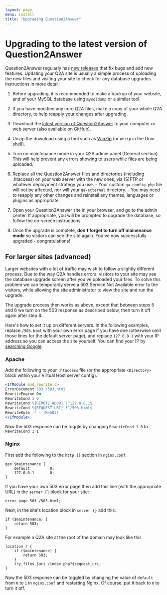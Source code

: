 ```yaml
---
layout: page
menu: install
title: "Upgrading Question2Answer"
---
```


# Upgrading to the latest version of Question2Answer

Question2Answer regularly has [new releases](https://github.com/q2a/question2answer/releases) that fix bugs and add new features. Updating your Q2A site is usually a simple process of uploading the new files and visiting your site to check for any database upgrades. Instructions in more detail:

1. Before upgrading, it is recommended to make a backup of your website, and of your MySQL database using `mysqldump` or a similar tool.

2. If you have modified any core Q2A files, make a copy of your whole Q2A directory, to help reapply your changes after upgrading.

3. Download the [latest version of Question2Answer](https://github.com/q2a/question2answer/releases) to your computer or web server (also available [on GitHub](https://github.com/q2a/question2answer)).

4. Unzip the download using a tool such as [WinZip](http://www.winzip.com/) (or `unzip` in the Unix shell).

5. Turn on maintenance mode in your Q2A admin panel (General section). This will help prevent any errors showing to users while files are being uploaded.

6. Replace all the Question2Answer files and directories (including .htaccess) on your web server with the new ones, via (S)FTP or whatever deployment strategy you use.
        - Your custom `qa-config.php` file will not be affected, nor will your `qa-external` directory.
        - You may need to reapply any other changes and reinstall any themes, languages or plugins as appropriate.

7. Open your Question2Answer site in your browser, and go to the admin center. If appropriate, you will be prompted to upgrade the database, so follow the on-screen instructions.

8. Once the upgrade is complete, **don't forget to turn off mainenance mode** so visitors can see the site again. You've now successfully upgraded - congratulations!


## For larger sites (advanced)

Larger websites with a lot of traffic may wish to follow a slightly different process. Due to the way Q2A handles errors, visitors to your site may see the database upgrade screen after you've uploaded your files. To solve this problem we can temporarily serve a 503 Service Not Available error to the visitors, while allowing the site administrator to view the site and run the upgrade.

The upgrade process then works as above, except that between steps 5 and 6 we turn on the 503 response as described below, then turn it off again after step 8.

Here's how to set it up on different servers. In the following examples, replace `/503.html` with your own error page if you have one (otherwise omit those lines for the default server page), and replace `127.0.0.1` with your IP address so you can access the site yourself. You can find your IP by [searching Google](https://www.google.com/search?q=what+is+my+ip).

### Apache

Add the following to your `.htaccess` file (or the appropriate `<Directory>` block within your Virtual Host server config).

```apache
<IfModule mod_rewrite.c>
ErrorDocument 503 /503.html
RewriteEngine On
RewriteCond 1 0
RewriteCond %{REMOTE_ADDR} !^127.0.0.1$
RewriteCond %{REQUEST_URI} !^/503.html$
RewriteRule .* - [R=503]
</IfModule>
```

Now the 503 response can be toggle by changing `RewriteCond 1 0` to `RewriteCond 1 1`

### Nginx

First add the following to the `http {}` section in `nginx.conf`.

```nginx
geo $maintenance {
    default         0;
    127.0.0.1       0;
}
```

If you have your own 503 error page then add this line (with the appropriate URL) in the `server {}` block for your site:

```nginx
error_page 503 /503.html;
```

Next, in the site's location block in `server {}` add this:

```nginx
if ($maintenance) {
    return 503;
}
```

For example a Q2A site at the root of the domain may look like this

```nginx
location / {
    if ($maintenance) {
        return 503;
    }
    try_files $uri /index.php?$request_uri;
}
```

Now the 503 response can be toggled by changing the value of `default` from `0` to `1` in `nginx.conf` and restarting Nginx. Of course, put it back to `0` to turn it off.
